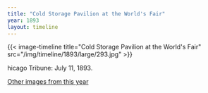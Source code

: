 ```yaml
---
title: "Cold Storage Pavilion at the World's Fair"
year: 1893
layout: timeline
---
```


{{< image-timeline title="Cold Storage Pavilion at the World's Fair" src="/img/timeline/1893/large/293.jpg" >}}


hicago Tribune: July 11, 1893. 

[Other images from this year](/historical/timeline/1893)